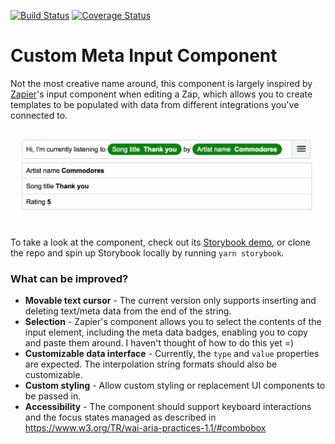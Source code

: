 [![Build Status](https://travis-ci.org/frankieyan/custom-meta-input.svg?branch=master)](https://travis-ci.org/frankieyan/custom-meta-input)
[![Coverage Status](https://coveralls.io/repos/github/frankieyan/custom-meta-input/badge.svg?branch=master)](https://coveralls.io/github/frankieyan/custom-meta-input?branch=master)

# Custom Meta Input Component
Not the most creative name around, this component is largely inspired by [Zapier](https://zapier.com/)'s input component when editing a Zap, which allows you to create templates to be populated with data from different integrations you've connected to.

![screenshot](docs/screenshot.png)

To take a look at the component, check out its [Storybook demo](https://frankieyan.github.io/custom-meta-input), or clone the repo and spin up Storybook locally by running `yarn storybook`.

### What can be improved?
* **Movable text cursor** - The current version only supports inserting and deleting text/meta data from the end of the string.
* **Selection** - Zapier's component allows you to select the contents of the input element, including the meta data badges, enabling you to copy and paste them around. I haven't thought of how to do this yet =)
* **Customizable data interface** - Currently, the `type` and `value` properties are expected. The interpolation string formats should also be customizable.
* **Custom styling** - Allow custom styling or replacement UI components to be passed in.
* **Accessibility** - The component should support keyboard interactions and the focus states managed as described in https://www.w3.org/TR/wai-aria-practices-1.1/#combobox
